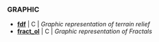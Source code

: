 ### GRAPHIC

 * **[fdf](https://github.com/tvarnier/42/tree/master/graphic/fdf)** | C | *Graphic representation of terrain relief*
 * **[fract_ol](https://github.com/tvarnier/42/tree/master/graphic/fract_ol)** | C | *Graphic representation of Fractals*
